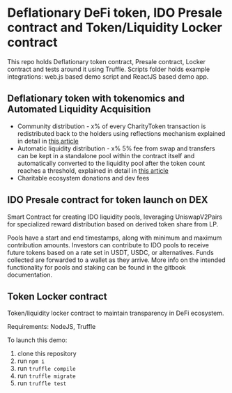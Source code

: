 # Deflationary DeFi token, IDO Presale contract and Token/Liquidity Locker contract

This repo holds Deflationary token contract, Presale contract, Locker contract and tests around it using Truffle.
Scripts folder holds example integrations: web.js based demo script and ReactJS based demo app.

## Deflationary token with tokenomics and Automated Liquidity Acquisition

-   Community distribution - x% of every CharityToken transaction is redistributed back to the holders using reflections mechanism
    explained in detail in [this article](https://reflect-contract-doc.netlify.app/)
-   Automatic liquidity distribution - x% 5% fee from swap and transfers can be kept in a standalone pool within the contract itself and automatically converted to the liquidity pool after the token count reaches a threshold, explained in detail in [this article](https://safemoon.com/whitepaper.pdf)
-   Charitable ecosystem donations and dev fees

## IDO Presale contract for token launch on DEX

Smart Contract for creating IDO liquidity pools, leveraging UniswapV2Pairs for specialized reward distribution based on derived token share from LP.

Pools have a start and end timestamps, along with minimum and maximum contribution amounts. Investors can contribute to IDO pools to receive future tokens based on a rate set in USDT, USDC, or alternatives. Funds collected are forwarded to a wallet as they arrive. More info on the intended functionality for pools and staking can be found in the gitbook documentation.

## Token Locker contract

Token/liquidity locker contract to maintain transparency in DeFi ecosystem.

Requirements: NodeJS, Truffle

To launch this demo:

1. clone this repository
2. run `npm i`
3. run `truffle compile`
4. run `truffle migrate`
5. run `truffle test`
